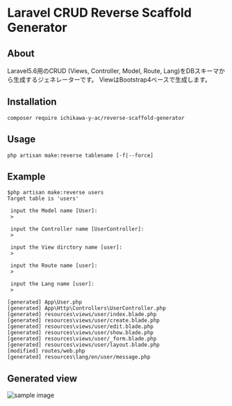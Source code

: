 # Laravel CRUD Reverse Scaffold Generator

## About
Laravel5.6用のCRUD (Views, Controller, Model, Route, Lang)をDBスキーマから生成するジェネレーターです。
ViewはBootstrap4ベースで生成します。

## Installation
`composer require ichikawa-y-ac/reverse-scaffold-generator`

## Usage
`php artisan make:reverse tablename [-f|--force]`

## Example
```
$php artisan make:reverse users
Target table is 'users'

 input the Model name [User]:
 >

 input the Controller name [UserController]:
 >

 input the View dirctory name [user]:
 >

 input the Route name [user]:
 >

 input the Lang name [user]:
 >

[generated] App\User.php
[generated] App\Http\Controllers\UserController.php
[generated] resources\views/user/index.blade.php
[generated] resources\views/user/create.blade.php
[generated] resources\views/user/edit.blade.php
[generated] resources\views/user/show.blade.php
[generated] resources\views/user/_form.blade.php
[generated] resources\views/user/layout.blade.php
[modified] routes/web.php
[generated] resources\lang/en/user/message.php
```



## Generated view
![sample image](https://user-images.githubusercontent.com/37093205/39172907-2e6c2418-47de-11e8-9263-ce5077f9b50b.png)
